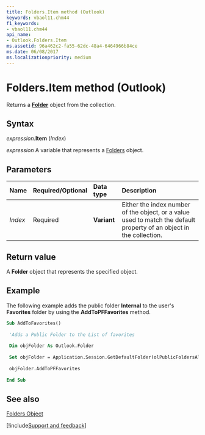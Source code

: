 ```yaml
---
title: Folders.Item method (Outlook)
keywords: vbaol11.chm44
f1_keywords:
- vbaol11.chm44
api_name:
- Outlook.Folders.Item
ms.assetid: 96a462c2-fa55-62dc-48a4-6464966b84ce
ms.date: 06/08/2017
ms.localizationpriority: medium
---
```



# Folders.Item method (Outlook)

Returns a **[Folder](Outlook.Folder.md)** object from the collection.


## Syntax

_expression_.**Item** (_Index_)

_expression_ A variable that represents a [Folders](Outlook.Folders.md) object.


## Parameters



|Name|Required/Optional|Data type|Description|
|:-----|:-----|:-----|:-----|
| _Index_|Required| **Variant**|Either the index number of the object, or a value used to match the default property of an object in the collection.|

## Return value

A **Folder** object that represents the specified object.


## Example

The following example adds the public folder **Internal** to the user's **Favorites** folder by using the **AddToPFFavorites** method.


```vb
Sub AddToFavorites() 
 
 'Adds a Public Folder to the List of favorites 
 
 Dim objFolder As Outlook.Folder 
 
 Set objFolder = Application.Session.GetDefaultFolder(olPublicFoldersAllPublicFolders).Folders.Item("GroupDiscussion").Folders.Item("Standards").Folders.Item("Internal") 
 
 objFolder.AddToPFFavorites 
 
End Sub
```


## See also


[Folders Object](Outlook.Folders.md)

[!include[Support and feedback](~/includes/feedback-boilerplate.md)]
